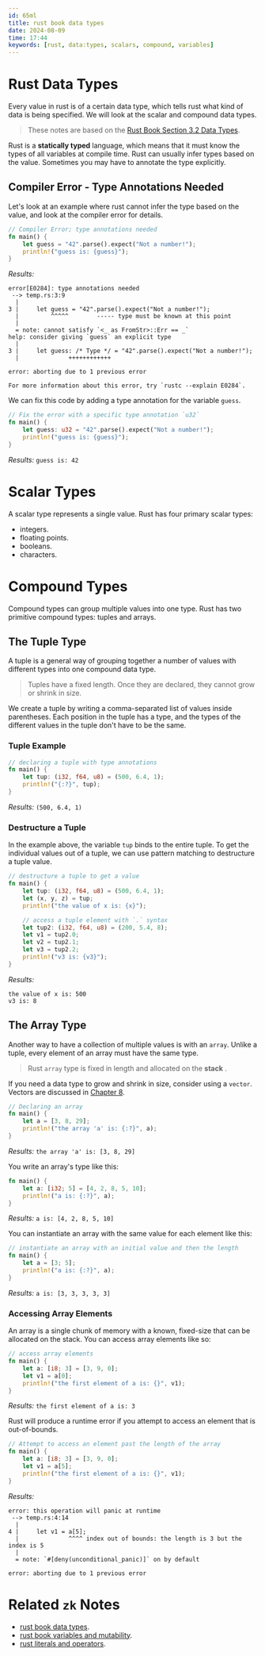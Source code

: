 ```yaml
---
id: 65ml
title: rust book data types
date: 2024-08-09
time: 17:44
keywords: [rust, data:types, scalars, compound, variables] 
---
```


# Rust Data Types 

Every value in rust is of a certain data type, which tells rust what kind of 
data is being specified. We will look at the scalar and compound data types.

> These notes are based on the [Rust Book Section 3.2 Data Types](https://doc.rust-lang.org/book/ch03-02-data-types.html).

Rust is a **statically typed** language, which means that it must know the
types of all variables at compile time. Rust can usually infer types based on
the value. Sometimes you may have to annotate the type explicitly. 

## Compiler Error - Type Annotations Needed

Let's look at an example where rust cannot infer the type based on the value, 
and look at the compiler error for details. 

```rust
// Compiler Error; type annotations needed
fn main() {
    let guess = "42".parse().expect("Not a number!");
    println!("guess is: {guess}");
}
```

*Results:*
```
error[E0284]: type annotations needed
 --> temp.rs:3:9
  |
3 |     let guess = "42".parse().expect("Not a number!");
  |         ^^^^^        ----- type must be known at this point
  |
  = note: cannot satisfy `<_ as FromStr>::Err == _`
help: consider giving `guess` an explicit type
  |
3 |     let guess: /* Type */ = "42".parse().expect("Not a number!");
  |              ++++++++++++

error: aborting due to 1 previous error

For more information about this error, try `rustc --explain E0284`.
```

We can fix this code by adding a type annotation for the variable `guess`.

```rust
// Fix the error with a specific type annotation `u32`
fn main() {
    let guess: u32 = "42".parse().expect("Not a number!");
    println!("guess is: {guess}");
}
```

*Results:* `guess is: 42`

# Scalar Types

A scalar type represents a single value. Rust has four primary scalar types:

- integers.
- floating points.
- booleans.
- characters.

# Compound Types

Compound types can group multiple values into one type. Rust has two primitive
compound types: tuples and arrays. 

## The Tuple Type

A tuple is a general way of grouping together a number of values with different
types into one compound data type. 

> Tuples have a fixed length. Once they are declared, they cannot grow or shrink in size. 

We create a tuple by writing a comma-separated list of values inside parentheses.
Each position in the tuple has a type, and the types of the different values in 
the tuple don't have to be the same. 

### Tuple Example

```rust
// declaring a tuple with type annotations
fn main() {
    let tup: (i32, f64, u8) = (500, 6.4, 1);
    println!("{:?}", tup);
}
```

*Results:* `(500, 6.4, 1)`

### Destructure a Tuple

In the example above, the variable `tup` binds to the entire tuple. To get the 
individual values out of a tuple, we can use pattern matching to destructure
a tuple value. 

```rust
// destructure a tuple to get a value
fn main() {
    let tup: (i32, f64, u8) = (500, 6.4, 1);
    let (x, y, z) = tup;
    println!("the value of x is: {x}");

    // access a tuple element with `.` syntax
    let tup2: (i32, f64, u8) = (200, 5.4, 8);
    let v1 = tup2.0;
    let v2 = tup2.1;
    let v3 = tup2.2;
    println!("v3 is: {v3}");
}
```

*Results:*
```
the value of x is: 500
v3 is: 8
```

## The Array Type

Another way to have a collection of multiple values is with an `array`. Unlike
a tuple, every element of an array must have the same type. 

> Rust `array` type is fixed in length and allocated on the **stack** . 

If you need a data type to grow and shrink in size, consider using a `vector`.
Vectors are discussed in [Chapter 8](https://doc.rust-lang.org/book/ch08-01-vectors.html). 

```rust
// Declaring an array
fn main() {
    let a = [3, 8, 29];
    println!("the array 'a' is: {:?}", a);
}
```

*Results:* `the array 'a' is: [3, 8, 29]`

You write an array's type like this:

```rust
fn main() {
    let a: [i32; 5] = [4, 2, 8, 5, 10];
    println!("a is: {:?}", a);
}
```

*Results:* `a is: [4, 2, 8, 5, 10]`

You can instantiate an array with the same value for each element like this:

```rust
// instantiate an array with an initial value and then the length
fn main() {
    let a = [3; 5];
    println!("a is: {:?}", a);
}
```

*Results:* `a is: [3, 3, 3, 3, 3]`

### Accessing Array Elements

An array is a single chunk of memory with a known, fixed-size that can be 
allocated on the stack. You can access array elements like so:

```rust
// access array elements
fn main() {
    let a: [i8; 3] = [3, 9, 0];
    let v1 = a[0];
    println!("the first element of a is: {}", v1);
}
```

*Results:* `the first element of a is: 3`

Rust will produce a runtime error if you attempt to access an element that is 
out-of-bounds.

```rust
// Attempt to access an element past the length of the array
fn main() {
    let a: [i8; 3] = [3, 9, 0];
    let v1 = a[5];
    println!("the first element of a is: {}", v1);
}
```

*Results:*
```
error: this operation will panic at runtime
 --> temp.rs:4:14
  |
4 |     let v1 = a[5];
  |              ^^^^ index out of bounds: the length is 3 but the index is 5
  |
  = note: `#[deny(unconditional_panic)]` on by default

error: aborting due to 1 previous error

```

# Related `zk` Notes

- [rust book data types](65ml%20rust-book-data-types.md).
- [rust book variables and mutability](5cuu%20rust-book-variables-and-mutability.md).
- [rust literals and operators](jsl0%20rust-literals-and-operators.md).










